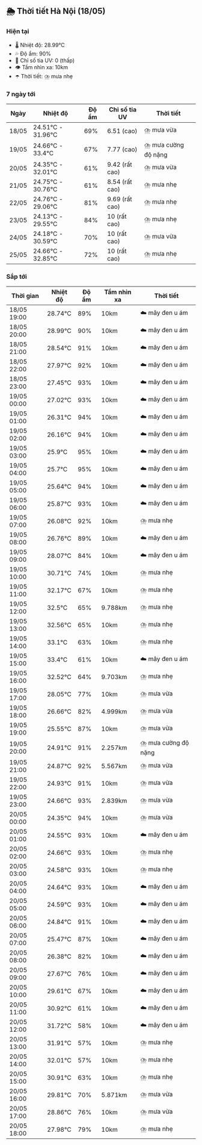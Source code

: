 ## 🌦️ Thời tiết Hà Nội (18/05)

### Hiện tại

- 🌡️ Nhiệt độ: 28.99℃
- 💦 Độ ẩm: 90%
- 🌟 Chỉ số tia UV: 0 (thấp)
- 👁️ Tầm nhìn xa: 10km
- ☂️ Thời tiết: ⛈️ mưa nhẹ

### 7 ngày tới

| Ngày | Nhiệt độ | Độ ẩm | Chỉ số tia UV | Thời tiết |
| --- | --- | --- | --- | --- |
| 18/05 | 24.51℃ - 31.96℃ | 69% | 6.51 (cao) | ⛈️ mưa vừa |
| 19/05 | 24.66℃ - 33.4℃ | 67% | 7.77 (cao) | ⛈️ mưa cường độ nặng |
| 20/05 | 24.35℃ - 32.01℃ | 61% | 9.42 (rất cao) | ⛈️ mưa vừa |
| 21/05 | 24.75℃ - 30.76℃ | 61% | 8.54 (rất cao) | ⛈️ mưa nhẹ |
| 22/05 | 24.76℃ - 29.06℃ | 81% | 9.69 (rất cao) | ⛈️ mưa nhẹ |
| 23/05 | 24.13℃ - 29.55℃ | 84% | 10 (rất cao) | ⛈️ mưa nhẹ |
| 24/05 | 24.18℃ - 30.59℃ | 70% | 10 (rất cao) | ⛈️ mưa vừa |
| 25/05 | 24.66℃ - 32.85℃ | 72% | 10 (rất cao) | ⛈️ mưa nhẹ |

### Sắp tới

| Thời gian | Nhiệt độ | Độ ẩm | Tầm nhìn xa | Thời tiết |
| --- | --- | --- | --- | --- |
| 18/05 19:00 | 28.74℃ | 89% | 10km | ☁️ mây đen u ám |
| 18/05 20:00 | 28.99℃ | 90% | 10km | ☁️ mây đen u ám |
| 18/05 21:00 | 28.54℃ | 91% | 10km | ☁️ mây đen u ám |
| 18/05 22:00 | 27.97℃ | 92% | 10km | ☁️ mây đen u ám |
| 18/05 23:00 | 27.45℃ | 93% | 10km | ☁️ mây đen u ám |
| 19/05 00:00 | 27.02℃ | 93% | 10km | ☁️ mây đen u ám |
| 19/05 01:00 | 26.31℃ | 94% | 10km | ☁️ mây đen u ám |
| 19/05 02:00 | 26.16℃ | 94% | 10km | ☁️ mây đen u ám |
| 19/05 03:00 | 25.9℃ | 95% | 10km | ☁️ mây đen u ám |
| 19/05 04:00 | 25.7℃ | 95% | 10km | ☁️ mây đen u ám |
| 19/05 05:00 | 25.64℃ | 94% | 10km | ☁️ mây đen u ám |
| 19/05 06:00 | 25.87℃ | 93% | 10km | ☁️ mây đen u ám |
| 19/05 07:00 | 26.08℃ | 92% | 10km | ⛈️ mưa nhẹ |
| 19/05 08:00 | 26.76℃ | 89% | 10km | ☁️ mây đen u ám |
| 19/05 09:00 | 28.07℃ | 84% | 10km | ☁️ mây đen u ám |
| 19/05 10:00 | 30.71℃ | 74% | 10km | ⛈️ mưa nhẹ |
| 19/05 11:00 | 32.17℃ | 67% | 10km | ⛈️ mưa nhẹ |
| 19/05 12:00 | 32.5℃ | 65% | 9.788km | ⛈️ mưa nhẹ |
| 19/05 13:00 | 32.56℃ | 65% | 10km | ⛈️ mưa nhẹ |
| 19/05 14:00 | 33.1℃ | 63% | 10km | ⛈️ mưa nhẹ |
| 19/05 15:00 | 33.4℃ | 61% | 10km | ☁️ mây đen u ám |
| 19/05 16:00 | 32.52℃ | 64% | 9.703km | ⛈️ mưa nhẹ |
| 19/05 17:00 | 28.05℃ | 77% | 10km | ⛈️ mưa vừa |
| 19/05 18:00 | 26.66℃ | 82% | 4.999km | ⛈️ mưa vừa |
| 19/05 19:00 | 25.55℃ | 87% | 10km | ⛈️ mưa vừa |
| 19/05 20:00 | 24.91℃ | 91% | 2.257km | ⛈️ mưa cường độ nặng |
| 19/05 21:00 | 24.87℃ | 92% | 5.567km | ⛈️ mưa vừa |
| 19/05 22:00 | 24.93℃ | 91% | 10km | ⛈️ mưa vừa |
| 19/05 23:00 | 24.66℃ | 93% | 2.839km | ⛈️ mưa vừa |
| 20/05 00:00 | 24.35℃ | 94% | 10km | ⛈️ mưa vừa |
| 20/05 01:00 | 24.55℃ | 93% | 10km | ☁️ mây đen u ám |
| 20/05 02:00 | 24.66℃ | 93% | 10km | ⛈️ mưa nhẹ |
| 20/05 03:00 | 24.58℃ | 93% | 10km | ⛈️ mưa nhẹ |
| 20/05 04:00 | 24.64℃ | 93% | 10km | ☁️ mây đen u ám |
| 20/05 05:00 | 24.59℃ | 93% | 10km | ☁️ mây đen u ám |
| 20/05 06:00 | 24.84℃ | 91% | 10km | ☁️ mây đen u ám |
| 20/05 07:00 | 25.47℃ | 87% | 10km | ☁️ mây đen u ám |
| 20/05 08:00 | 26.38℃ | 82% | 10km | ☁️ mây đen u ám |
| 20/05 09:00 | 27.67℃ | 76% | 10km | ☁️ mây đen u ám |
| 20/05 10:00 | 29.61℃ | 67% | 10km | ☁️ mây đen u ám |
| 20/05 11:00 | 30.92℃ | 61% | 10km | ☁️ mây đen u ám |
| 20/05 12:00 | 31.72℃ | 58% | 10km | ☁️ mây đen u ám |
| 20/05 13:00 | 31.91℃ | 57% | 10km | ⛈️ mưa nhẹ |
| 20/05 14:00 | 32.01℃ | 57% | 10km | ⛈️ mưa nhẹ |
| 20/05 15:00 | 30.91℃ | 63% | 10km | ⛈️ mưa nhẹ |
| 20/05 16:00 | 29.81℃ | 70% | 5.871km | ⛈️ mưa vừa |
| 20/05 17:00 | 28.86℃ | 76% | 10km | ⛈️ mưa vừa |
| 20/05 18:00 | 27.98℃ | 79% | 10km | ⛈️ mưa nhẹ |
